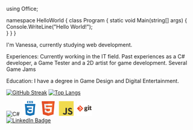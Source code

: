using Office;

namespace HelloWorld
{
  class Program
  {
    static void Main(string[] args)
    {
      Console.WriteLine("Hello World!");    
    }
  }
}


I'm Vanessa, currently studying web development.


Experiences:
Currently working in the IT field.
Past experiences as a C# developer, a Game Tester and a 2D artist for game development.
Several Game Jams

Education:
I have a degree in Game Design and Digital Entertainment.

[![GitHub Streak](https://streak-stats.demolab.com/?user=VFchristoff)](https://git.io/streak-stats)
[![Top Langs](https://github-readme-stats.vercel.app/api/top-langs/?username=VFchristoff&layout=compact&theme=Minima)](https://github.com/VFchristoff/github-readme-stats)

<div>
  <img src="https://user-images.githubusercontent.com/17773218/56295546-32a81200-60ea-11e9-8761-0b726b20fd51.png" title="C#" alt="C#" width="40" height="40"/>&nbsp;
  <img src="https://github.com/devicons/devicon/blob/master/icons/css3/css3-plain-wordmark.svg"  title="CSS3" alt="CSS" width="40" height="40"/>&nbsp;
  <img src="https://github.com/devicons/devicon/blob/master/icons/html5/html5-original.svg" title="HTML5" alt="HTML" width="40" height="40"/>&nbsp;
  <img src="https://github.com/devicons/devicon/blob/master/icons/javascript/javascript-original.svg" title="JavaScript" alt="JavaScript" width="40" height="40"/>&nbsp;
  <img src="https://github.com/devicons/devicon/blob/master/icons/git/git-original-wordmark.svg" title="Git" **alt="Git" width="40" height="40"/>
</div>

<div id="links">
  <a href="https://www.linkedin.com/in/vnsoff/">
    <img src="https://img.shields.io/badge/LinkedIn-blue?style=for-the-badge&logo=linkedin&logoColor=white" alt="LinkedIn Badge"/>
</div>
